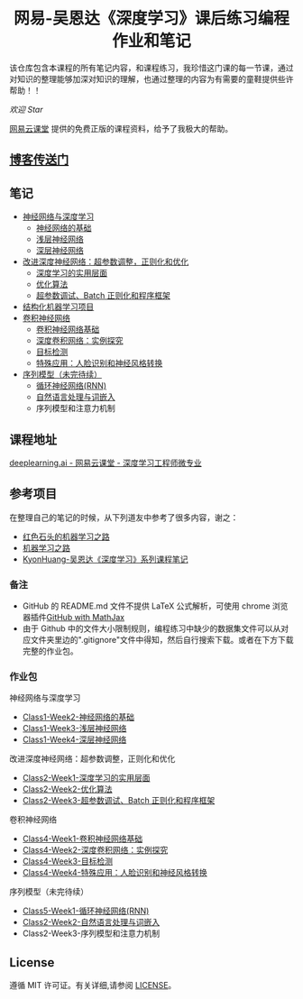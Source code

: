 <h1 align="center">网易-吴恩达《深度学习》课后练习编程作业和笔记</h1>

该仓库包含本课程的所有笔记内容，和课程练习，我珍惜这门课的每一节课，通过对知识的整理能够加深对知识的理解，也通过整理的内容为有需要的童鞋提供些许帮助！！

*欢迎 Star*

[网易云课堂](http://study.163.com/) 提供的免费正版的课程资料，给予了我极大的帮助。

## [博客传送门](https://alberthg.github.io/)

## 笔记

- [神经网络与深度学习](https://github.com/AlbertHG/Coursera-Deep-Learning-deeplearning.ai/tree/master/01-Neural%20Networks%20and%20Deep%20Learning)
    - [神经网络的基础](https://github.com/AlbertHG/Coursera-Deep-Learning-deeplearning.ai/tree/master/01-Neural%20Networks%20and%20Deep%20Learning/week2)
    - [浅层神经网络](https://github.com/AlbertHG/Coursera-Deep-Learning-deeplearning.ai/tree/master/01-Neural%20Networks%20and%20Deep%20Learning/week3)
    - [深层神经网络](https://github.com/AlbertHG/Coursera-Deep-Learning-deeplearning.ai/tree/master/01-Neural%20Networks%20and%20Deep%20Learning/week4)
- [改进深度神经网络：超参数调整，正则化和优化](https://github.com/AlbertHG/Coursera-Deep-Learning-deeplearning.ai/tree/master/02-Improving%20Deep%20Neural%20Networks%20Hyperparameter%20tuning%2C%20Regularization%20and%20Optimization)
    - [深度学习的实用层面](https://github.com/AlbertHG/Coursera-Deep-Learning-deeplearning.ai/tree/master/02-Improving%20Deep%20Neural%20Networks%20Hyperparameter%20tuning%2C%20Regularization%20and%20Optimization/week1)
    - [优化算法](https://github.com/AlbertHG/Coursera-Deep-Learning-deeplearning.ai/tree/master/02-Improving%20Deep%20Neural%20Networks%20Hyperparameter%20tuning%2C%20Regularization%20and%20Optimization/week2)
    - [超参数调试、Batch 正则化和程序框架](https://github.com/AlbertHG/Coursera-Deep-Learning-deeplearning.ai/tree/master/02-Improving%20Deep%20Neural%20Networks%20Hyperparameter%20tuning%2C%20Regularization%20and%20Optimization/week3)
- [结构化机器学习项目](https://github.com/AlbertHG/Coursera-Deep-Learning-deeplearning.ai/tree/master/03-Structuring%20Machine%20Learning%20Projects)
- [卷积神经网络](https://github.com/AlbertHG/Coursera-Deep-Learning-deeplearning.ai/tree/master/04-Convolutional%20Neural%20Networks)
    - [卷积神经网络基础](https://github.com/AlbertHG/Coursera-Deep-Learning-deeplearning.ai/tree/master/04-Convolutional%20Neural%20Networks/week1)
    - [深度卷积网络：实例探究](https://github.com/AlbertHG/Coursera-Deep-Learning-deeplearning.ai/tree/master/04-Convolutional%20Neural%20Networks/week2)
    - [目标检测](https://github.com/AlbertHG/Coursera-Deep-Learning-deeplearning.ai/tree/master/04-Convolutional%20Neural%20Networks/week3)
    - [特殊应用：人脸识别和神经风格转换](https://github.com/AlbertHG/Coursera-Deep-Learning-deeplearning.ai/tree/master/04-Convolutional%20Neural%20Networks/week4)
- [序列模型（未完待续）](https://github.com/AlbertHG/Coursera-Deep-Learning-deeplearning.ai/tree/master/05-Sequence%20Models)
    - [循环神经网络(RNN)](https://github.com/AlbertHG/Coursera-Deep-Learning-deeplearning.ai/tree/master/05-Sequence%20Models/week1)
    - [自然语言处理与词嵌入](https://github.com/AlbertHG/Coursera-Deep-Learning-deeplearning.ai/tree/master/05-Sequence%20Models/week2)
    - 序列模型和注意力机制

## 课程地址

[deeplearning.ai - 网易云课堂 - 深度学习工程师微专业](https://study.163.com/provider/2001053000/index.htm)

## 参考项目

在整理自己的笔记的时候，从下列道友中参考了很多内容，谢之：

* [红色石头的机器学习之路](https://zhuanlan.zhihu.com/Redstone)
* [机器学习之路](https://zhuanlan.zhihu.com/koalatree)
* [KyonHuang-吴恩达《深度学习》系列课程笔记](http://kyonhuang.top/Andrew-Ng-Deep-Learning-notes/#/)

### 备注

- GitHub 的 README.md 文件不提供 LaTeX 公式解析，可使用 chrome 浏览器插件[GitHub with MathJax](https://chrome.google.com/webstore/detail/github-with-mathjax/ioemnmodlmafdkllaclgeombjnmnbima)
- 由于 Github 中的文件大小限制规则，编程练习中缺少的数据集文件可以从对应文件夹里边的".gitignore"文件中得知，然后自行搜索下载。或者在下方下载完整的作业包。

### 作业包

神经网络与深度学习

- [Class1-Week2-神经网络的基础](https://stu2013jnueducn-my.sharepoint.com/:f:/g/personal/hhhgggpps_stu2013_jnu_edu_cn/EpAz0IkD8ZJFgd9JFjs5-50BR7P0mBLVcEwhEofD0A9Rzw?e=1USVVD)
- [Class1-Week3-浅层神经网络](https://stu2013jnueducn-my.sharepoint.com/:f:/g/personal/hhhgggpps_stu2013_jnu_edu_cn/EuzaPNhIaotBrurYhJH2z7gBzMxlu-J9BrMNNYF3P8efhA?e=1BX6ht)
- [Class1-Week4-深层神经网络](https://stu2013jnueducn-my.sharepoint.com/:f:/g/personal/hhhgggpps_stu2013_jnu_edu_cn/EmRlwB2RJrVEuH8ddjqJoogBWm498PA58TcINJF5W8x9xA?e=Wm6Oeo)

改进深度神经网络：超参数调整，正则化和优化

- [Class2-Week1-深度学习的实用层面](https://stu2013jnueducn-my.sharepoint.com/:f:/g/personal/hhhgggpps_stu2013_jnu_edu_cn/Et1y993iHHdMm9lN-7iG4gwBsucuZ8vOVEpO-8EkwvsJ8Q?e=54sg8L)
- [Class2-Week2-优化算法](https://stu2013jnueducn-my.sharepoint.com/:f:/g/personal/hhhgggpps_stu2013_jnu_edu_cn/EjtGojLKuMRLsm6KJdciIx8BRQUdwa6ngK-cGR3eEJnhIg?e=bvZ9NQ)
- [Class2-Week3-超参数调试、Batch 正则化和程序框架](https://stu2013jnueducn-my.sharepoint.com/:f:/g/personal/hhhgggpps_stu2013_jnu_edu_cn/EgKFXlPAde9IoSUYVHoA8xABYoyl3B-o8W7qjTNcM4eFfQ?e=gYJD58)

卷积神经网络

- [Class4-Week1-卷积神经网络基础](https://stu2013jnueducn-my.sharepoint.com/:f:/g/personal/hhhgggpps_stu2013_jnu_edu_cn/EqFrAVrvHZBNkN0Z6jyILykB8BhF24MLk5P4zP7yKgVyUA?e=tLmGaX)
- [Class4-Week2-深度卷积网络：实例探究](https://stu2013jnueducn-my.sharepoint.com/:f:/g/personal/hhhgggpps_stu2013_jnu_edu_cn/EuNiXQ2VYBlCoUIRCVJc1QUBUdnAHRb6VP6k6nLpxvk86g?e=rsp6HH)
- [Class4-Week3-目标检测](https://stu2013jnueducn-my.sharepoint.com/:f:/g/personal/hhhgggpps_stu2013_jnu_edu_cn/EgrReZ4wCcRKssRAx3QLE4gBXsH9-tUF_Y8Pms-_x235cQ?e=SwmUki)
- [Class4-Week4-特殊应用：人脸识别和神经风格转换](https://stu2013jnueducn-my.sharepoint.com/:f:/g/personal/hhhgggpps_stu2013_jnu_edu_cn/Eocx2TcfHlhAlw15qd_GY6wBlu38O7-xIgNNv4Eh3ooU7A?e=yY2okb)

序列模型（未完待续）

- [Class5-Week1-循环神经网络(RNN)](https://stu2013jnueducn-my.sharepoint.com/:f:/g/personal/hhhgggpps_stu2013_jnu_edu_cn/EjAxMUxkSWJPhChFFdNinOkBrveKcu2XrpZwtUKTfsRo1g?e=GDAXdi)
- [Class2-Week2-自然语言处理与词嵌入](https://stu2013jnueducn-my.sharepoint.com/:f:/g/personal/hhhgggpps_stu2013_jnu_edu_cn/EpYQTM__FThClHISMeBIZ08BWePqw-7Ul8z5oTkhh3_RLA?e=IdthX7)
- Class2-Week3-序列模型和注意力机制
    
## License

遵循 MIT 许可证。有关详细,请参阅 [LICENSE](https://github.com/AlbertHG/Coursera-Deep-Learning-deeplearning.ai/blob/master/LICENSE)。
